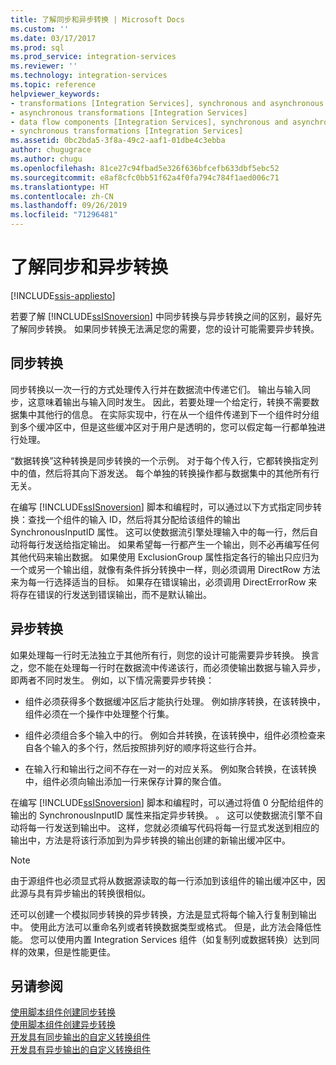 ```yaml
---
title: 了解同步和异步转换 | Microsoft Docs
ms.custom: ''
ms.date: 03/17/2017
ms.prod: sql
ms.prod_service: integration-services
ms.reviewer: ''
ms.technology: integration-services
ms.topic: reference
helpviewer_keywords:
- transformations [Integration Services], synchronous and asynchronous
- asynchronous transformations [Integration Services]
- data flow components [Integration Services], synchronous and asynchronous
- synchronous transformations [Integration Services]
ms.assetid: 0bc2bda5-3f8a-49c2-aaf1-01dbe4c3ebba
author: chugugrace
ms.author: chugu
ms.openlocfilehash: 81ce27c94fbad5e326f636bfcefb633dbf5ebc52
ms.sourcegitcommit: e8af8cfc0bb51f62a4f0fa794c784f1aed006c71
ms.translationtype: HT
ms.contentlocale: zh-CN
ms.lasthandoff: 09/26/2019
ms.locfileid: "71296481"
---
```

# <a name="understanding-synchronous-and-asynchronous-transformations"></a>了解同步和异步转换

[!INCLUDE[ssis-appliesto](../includes/ssis-appliesto-ssvrpluslinux-asdb-asdw-xxx.md)]


  若要了解 [!INCLUDE[ssISnoversion](../includes/ssisnoversion-md.md)] 中同步转换与异步转换之间的区别，最好先了解同步转换。 如果同步转换无法满足您的需要，您的设计可能需要异步转换。  
  
## <a name="synchronous-transformations"></a>同步转换  
 同步转换以一次一行的方式处理传入行并在数据流中传递它们。 输出与输入同步，这意味着输出与输入同时发生。 因此，若要处理一个给定行，转换不需要数据集中其他行的信息。 在实际实现中，行在从一个组件传递到下一个组件时分组到多个缓冲区中，但是这些缓冲区对于用户是透明的，您可以假定每一行都单独进行处理。  
  
 “数据转换”这种转换是同步转换的一个示例。 对于每个传入行，它都转换指定列中的值，然后将其向下游发送。 每个单独的转换操作都与数据集中的其他所有行无关。  
  
 在编写 [!INCLUDE[ssISnoversion](../includes/ssisnoversion-md.md)] 脚本和编程时，可以通过以下方式指定同步转换：查找一个组件的输入 ID，然后将其分配给该组件的输出 SynchronousInputID  属性。 这可以使数据流引擎处理输入中的每一行，然后自动将每行发送给指定输出。 如果希望每一行都产生一个输出，则不必再编写任何其他代码来输出数据。 如果使用 ExclusionGroup  属性指定各行的输出只应归为一个或另一个输出组，就像有条件拆分转换中一样，则必须调用 DirectRow  方法来为每一行选择适当的目标。 如果存在错误输出，必须调用 DirectErrorRow  来将存在错误的行发送到错误输出，而不是默认输出。  
  
## <a name="asynchronous-transformations"></a>异步转换  
 如果处理每一行时无法独立于其他所有行，则您的设计可能需要异步转换。 换言之，您不能在处理每一行时在数据流中传递该行，而必须使输出数据与输入异步，即两者不同时发生。 例如，以下情况需要异步转换：  
  
-   组件必须获得多个数据缓冲区后才能执行处理。 例如排序转换，在该转换中，组件必须在一个操作中处理整个行集。  
  
-   组件必须组合多个输入中的行。 例如合并转换，在该转换中，组件必须检查来自各个输入的多个行，然后按照排列好的顺序将这些行合并。  
  
-   在输入行和输出行之间不存在一对一的对应关系。 例如聚合转换，在该转换中，组件必须向输出添加一行来保存计算的聚合值。  
  
 在编写 [!INCLUDE[ssISnoversion](../includes/ssisnoversion-md.md)] 脚本和编程时，可以通过将值 0 分配给组件的输出的 SynchronousInputID  属性来指定异步转换。 。 这可以使数据流引擎不自动将每一行发送到输出中。 这样，您就必须编写代码将每一行显式发送到相应的输出中，方法是将该行添加到为异步转换的输出创建的新输出缓冲区中。  
  
> [!NOTE]  
>  由于源组件也必须显式将从数据源读取的每一行添加到该组件的输出缓冲区中，因此源与具有异步输出的转换很相似。  
  
 还可以创建一个模拟同步转换的异步转换，方法是显式将每个输入行复制到输出中。 使用此方法可以重命名列或者转换数据类型或格式。 但是，此方法会降低性能。 您可以使用内置 Integration Services 组件（如复制列或数据转换）达到同样的效果，但是性能更佳。  
  
## <a name="see-also"></a>另请参阅  
 [使用脚本组件创建同步转换](../integration-services/extending-packages-scripting-data-flow-script-component-types/creating-a-synchronous-transformation-with-the-script-component.md)   
 [使用脚本组件创建异步转换](../integration-services/extending-packages-scripting-data-flow-script-component-types/creating-an-asynchronous-transformation-with-the-script-component.md)   
 [开发具有同步输出的自定义转换组件](../integration-services/extending-packages-custom-objects-data-flow-types/developing-a-custom-transformation-component-with-synchronous-outputs.md)   
 [开发具有异步输出的自定义转换组件](../integration-services/extending-packages-custom-objects-data-flow-types/developing-a-custom-transformation-component-with-asynchronous-outputs.md)  
  
  
